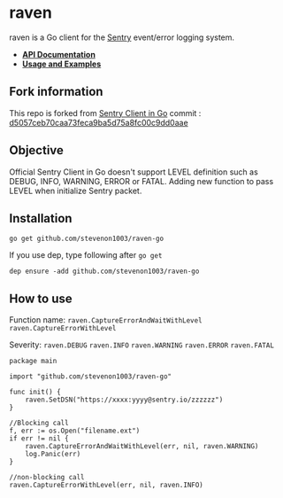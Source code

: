 # raven

raven is a Go client for the [Sentry](https://github.com/getsentry/sentry)
event/error logging system.

- [**API Documentation**](https://godoc.org/github.com/getsentry/raven-go)
- [**Usage and Examples**](https://docs.sentry.io/clients/go/)

## Fork information
This repo is forked from [Sentry Client in Go](https://github.com/getsentry/raven-go) 
commit : [d5057ceb70caa73feca9ba5d75a8fc00c9dd0aae](https://github.com/getsentry/raven-go/commit/d5057ceb70caa73feca9ba5d75a8fc00c9dd0aae)

## Objective
Official Sentry Client in Go doesn't support LEVEL definition such as DEBUG, INFO, WARNING, ERROR or FATAL. 
Adding new function to pass LEVEL when initialize Sentry packet. 

## Installation

```text
go get github.com/stevenon1003/raven-go
```

If you use dep, type following after `go get`

```
dep ensure -add github.com/stevenon1003/raven-go
```
## How to use

Function name: `raven.CaptureErrorAndWaitWithLevel` `raven.CaptureErrorWithLevel`

Severity: `raven.DEBUG` `raven.INFO` `raven.WARNING` `raven.ERROR` `raven.FATAL`

```
package main

import "github.com/stevenon1003/raven-go"

func init() {
    raven.SetDSN("https://xxxx:yyyy@sentry.io/zzzzzz")
}

//Blocking call 
f, err := os.Open("filename.ext")
if err != nil {
    raven.CaptureErrorAndWaitWithLevel(err, nil, raven.WARNING)
    log.Panic(err)
}

//non-blocking call
raven.CaptureErrorWithLevel(err, nil, raven.INFO)
```